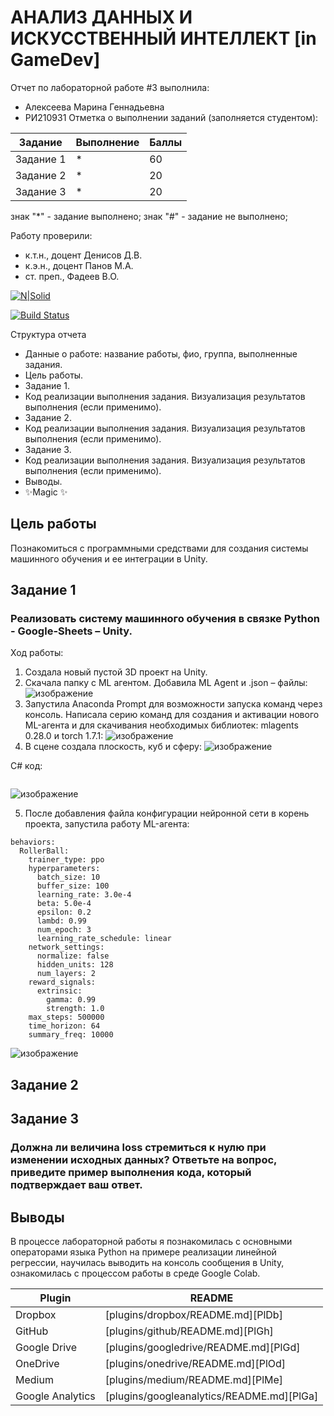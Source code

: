 # АНАЛИЗ ДАННЫХ И ИСКУССТВЕННЫЙ ИНТЕЛЛЕКТ [in GameDev]
Отчет по лабораторной работе #3 выполнила:
- Алексеева Марина Геннадьевна
- РИ210931
Отметка о выполнении заданий (заполняется студентом):

| Задание | Выполнение | Баллы |
| ------ | ------ | ------ |
| Задание 1 | * | 60 |
| Задание 2 | * | 20 |
| Задание 3 | * | 20 |

знак "*" - задание выполнено; знак "#" - задание не выполнено;

Работу проверили:
- к.т.н., доцент Денисов Д.В.
- к.э.н., доцент Панов М.А.
- ст. преп., Фадеев В.О.

[![N|Solid](https://cldup.com/dTxpPi9lDf.thumb.png)](https://nodesource.com/products/nsolid)

[![Build Status](https://travis-ci.org/joemccann/dillinger.svg?branch=master)](https://travis-ci.org/joemccann/dillinger)

Структура отчета

- Данные о работе: название работы, фио, группа, выполненные задания.
- Цель работы.
- Задание 1.
- Код реализации выполнения задания. Визуализация результатов выполнения (если применимо).
- Задание 2.
- Код реализации выполнения задания. Визуализация результатов выполнения (если применимо).
- Задание 3.
- Код реализации выполнения задания. Визуализация результатов выполнения (если применимо).
- Выводы.
- ✨Magic ✨

## Цель работы
Познакомиться с программными средствами для создания системы машинного обучения и ее интеграции в Unity.

## Задание 1
### Реализовать систему машинного обучения в связке Python - Google-Sheets – Unity.

Ход работы: 
1. Создала новый пустой 3D проект на Unity.
2. Скачала папку с ML агентом. Добавила ML Agent и .json – файлы:
![изображение](https://user-images.githubusercontent.com/114138439/204813906-414e11a9-1d4e-49ec-9114-721c8078f4fc.png)
3. Запустила Anaconda Prompt для возможности запуска команд через консоль. Написала серию команд для создания и активации нового ML-агента и для скачивания необходимых библиотек: mlagents 0.28.0 и torch 1.7.1:
![изображение](https://user-images.githubusercontent.com/114138439/204814724-0c624edf-67f7-4703-97bb-93933ad45f77.png)
4. В сцене создала плоскость, куб и сферу:
![изображение](https://user-images.githubusercontent.com/114138439/204815129-943a572d-29e0-4d53-b4ff-bcc8c44219ae.png)

C# код:
```

```
![изображение](https://user-images.githubusercontent.com/114138439/204815273-60d3d7c9-766a-440c-a54b-a518e133c443.png)

5. После добавления файла конфигурации нейронной сети в корень проекта, запустила работу ML-агента:
```
behaviors:
  RollerBall:
    trainer_type: ppo
    hyperparameters:
      batch_size: 10
      buffer_size: 100
      learning_rate: 3.0e-4
      beta: 5.0e-4
      epsilon: 0.2
      lambd: 0.99
      num_epoch: 3
      learning_rate_schedule: linear
    network_settings:
      normalize: false
      hidden_units: 128
      num_layers: 2
    reward_signals:
      extrinsic:
        gamma: 0.99
        strength: 1.0
    max_steps: 500000
    time_horizon: 64
    summary_freq: 10000
```
![изображение](https://user-images.githubusercontent.com/114138439/204816423-480f655c-a881-4988-a0ac-25b1c1dc0a3c.png)


## Задание 2

## Задание 3

### Должна ли величина loss стремиться к нулю при изменении исходных данных? Ответьте на вопрос, приведите пример выполнения кода, который подтверждает ваш ответ.


## Выводы

В процессе лабораторной работы я познакомилась с основными операторами языка Python на примере реализации линейной регрессии, научилась выводить на консоль сообщения в Unity, ознакомилась с процессом работы в среде Google Colab.

| Plugin | README |
| ------ | ------ |
| Dropbox | [plugins/dropbox/README.md][PlDb] |
| GitHub | [plugins/github/README.md][PlGh] |
| Google Drive | [plugins/googledrive/README.md][PlGd] |
| OneDrive | [plugins/onedrive/README.md][PlOd] |
| Medium | [plugins/medium/README.md][PlMe] |
| Google Analytics | [plugins/googleanalytics/README.md][PlGa] |
